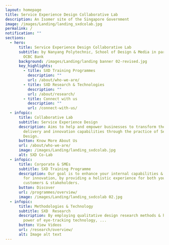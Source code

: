 ```yaml
---
layout: homepage
title: Service Experience Design Collaborative Lab
description: An Isomer site of the Singapore Government
image: /images/Landing/landing_sxdcolab.jpg
permalink: /
notification: ""
sections:
  - hero:
      title: Service Experience Design Collaborative Lab
      subtitle: by Nanyang Polytechnic, School of Design & Media in partnership with
        OCBC Bank
      background: /images/Landing/landing banner 02-revised.jpg
      key_highlights:
        - title: SXD Training Programmes
          description: ""
          url: /about/who-we-are/
        - title: SXD Research & Technologies
          description: ""
          url: /about/research/
        - title: Connect with us
          description: ""
          url: /connect-with-us/
  - infopic:
      title: Collaborative Lab
      subtitle: Service Experience Design
      description: Aims to help and empower businesses to transform their service
        delivery and innovation capabilities through the practice of Service
        Design.
      button: Know More About Us
      url: /about/who-we-are/
      image: /images/Landing/landing_sxdcolab.jpg
      alt: SXD Co-Lab
  - infopic:
      title: Corporate & SMEs
      subtitle: SXD Training Programme
      description: Our goal is to enhance your internal capabilities & work processes
        for innovation, by providing a holistic experience for both your
        customers & stakeholders.
      button: Discover
      url: /programmes/overview/
      image: /images/Landing/landing_sxdcolab 02.jpg
  - infopic:
      title: Methodologies & Technology
      subtitle: SXD  Research
      description: By employing qualitative design research methods & harnessing the
        power of eye-tracking technology, ...
      button: View Videos
      url: /research/overview/
      alt: Image alt text
---
```

